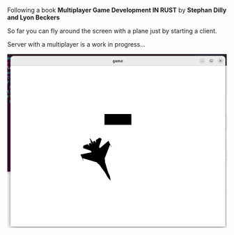 Following a book <b>Multiplayer Game Development IN RUST</b> by <b>Stephan Dilly and Lyon Beckers</b>

So far you can fly around the screen with a plane just by starting a client.

Server with a multiplayer is a work in progress... 

![Alt text](/screen.png?raw=true "screenshot")